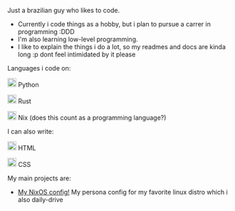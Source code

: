 Just a brazilian guy who likes to code.

- Currently i code things as a hobby, but i plan to pursue a carrer in programming :DDD
- I'm also learning low-level programming.
- I like to explain the things i do a lot, so my readmes and docs are kinda long :p dont feel intimidated by it please

Languages i code on:

<img src="https://github.com/yurijserrano/Github-Profile-Readme-Logos/blob/master/programming%20languages/python.svg" alt="drawing" width="20"/> Python

<img src="https://github.com/yurijserrano/Github-Profile-Readme-Logos/blob/master/programming%20languages/rust.svg" alt="drawing" width="20"> Rust

<img src="https://github.com/NixOS/nixos-artwork/blob/master/logo/nix-snowflake-colours.svg" alt="drawing" width="20"> Nix (does this count as a programming language?)

I can also write:

<img src="https://github.com/yurijserrano/Github-Profile-Readme-Logos/blob/master/others/html.svg" alt="drawing" alt="drawing" width="20"/> HTML  

<img src="https://github.com/yurijserrano/Github-Profile-Readme-Logos/blob/master/others/css.svg" alt="drawing" width="20"/> CSS

My main projects are:
- [My NixOS config!](https://github.com/PolarFill/flaked-dots) My persona config for my favorite linux distro which i also daily-drive

